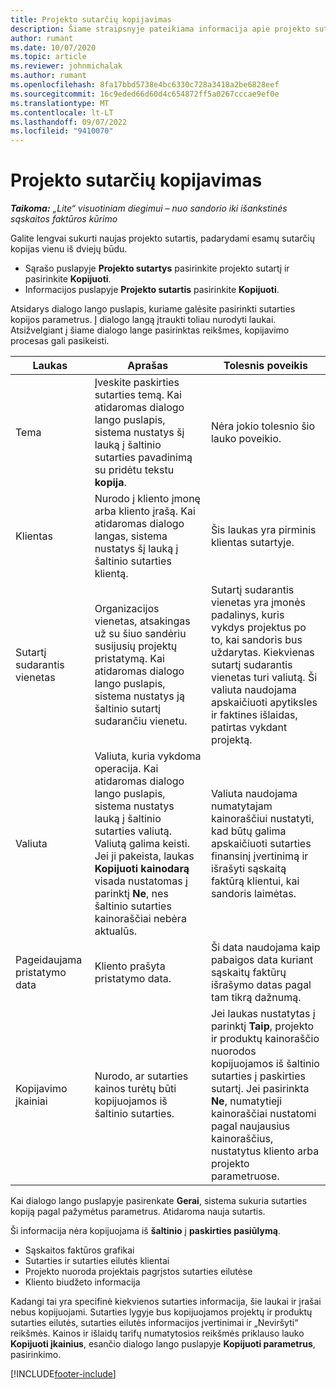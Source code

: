 ```yaml
---
title: Projekto sutarčių kopijavimas
description: Šiame straipsnyje pateikiama informacija apie projekto sutarčių kopijavimą programoje "Project Operations".
author: rumant
ms.date: 10/07/2020
ms.topic: article
ms.reviewer: johnmichalak
ms.author: rumant
ms.openlocfilehash: 8fa17bbd5738e4bc6330c728a3418a2be6828eef
ms.sourcegitcommit: 16c9eded66d60d4c654872ff5a0267cccae9ef0e
ms.translationtype: MT
ms.contentlocale: lt-LT
ms.lasthandoff: 09/07/2022
ms.locfileid: "9410070"
---
```

# <a name="copy-project-contracts"></a>Projekto sutarčių kopijavimas

_**Taikoma:** „Lite“ visuotiniam diegimui – nuo sandorio iki išankstinės sąskaitos faktūros kūrimo_

Galite lengvai sukurti naujas projekto sutartis, padarydami esamų sutarčių kopijas vienu iš dviejų būdu. 

  - Sąrašo puslapyje **Projekto sutartys** pasirinkite projekto sutartį ir pasirinkite **Kopijuoti**.
  - Informacijos puslapyje **Projekto sutartis** pasirinkite **Kopijuoti**.

Atsidarys dialogo lango puslapis, kuriame galėsite pasirinkti sutarties kopijos parametrus. Į dialogo langą įtraukti toliau nurodyti laukai. Atsižvelgiant į šiame dialogo lange pasirinktas reikšmes, kopijavimo procesas gali pasikeisti.

| **Laukas** | **Aprašas** | **Tolesnis poveikis** |
| --- | --- | --- |
| Tema | Įveskite paskirties sutarties temą. Kai atidaromas dialogo lango puslapis, sistema nustatys šį lauką į šaltinio sutarties pavadinimą su pridėtu tekstu **kopija**. | Nėra jokio tolesnio šio lauko poveikio. |
| Klientas | Nurodo į kliento įmonę arba kliento įrašą. Kai atidaromas dialogo langas, sistema nustatys šį lauką į šaltinio sutarties klientą. | Šis laukas yra pirminis klientas sutartyje. |
| Sutartį sudarantis vienetas | Organizacijos vienetas, atsakingas už su šiuo sandėriu susijusių projektų pristatymą. Kai atidaromas dialogo lango puslapis, sistema nustatys ją šaltinio sutartį sudarančiu vienetu. | Sutartį sudarantis vienetas yra įmonės padalinys, kuris vykdys projektus po to, kai sandoris bus uždarytas. Kiekvienas sutartį sudarantis vienetas turi valiutą. Ši valiuta naudojama apskaičiuoti apytiksles ir faktines išlaidas, patirtas vykdant projektą. |
| Valiuta | Valiuta, kuria vykdoma operacija. Kai atidaromas dialogo lango puslapis, sistema nustatys lauką į šaltinio sutarties valiutą. Valiutą galima keisti. Jei ji pakeista, laukas **Kopijuoti kainodarą** visada nustatomas į parinktį **Ne**, nes šaltinio sutarties kainoraščiai nebėra aktualūs. | Valiuta naudojama numatytajam kainoraščiui nustatyti, kad būtų galima apskaičiuoti sutarties finansinį įvertinimą ir išrašyti sąskaitą faktūrą klientui, kai sandoris laimėtas. |
| Pageidaujama pristatymo data | Kliento prašyta pristatymo data. | Ši data naudojama kaip pabaigos data kuriant sąskaitų faktūrų išrašymo datas pagal tam tikrą dažnumą. |
| Kopijavimo įkainiai | Nurodo, ar sutarties kainos turėtų būti kopijuojamos iš šaltinio sutarties. | Jei laukas nustatytas į parinktį **Taip**, projekto ir produktų kainoraščio nuorodos kopijuojamos iš šaltinio sutarties į paskirties sutartį. Jei pasirinkta **Ne**, numatytieji kainoraščiai nustatomi pagal naujausius kainoraščius, nustatytus kliento arba projekto parametruose. |

Kai dialogo lango puslapyje pasirenkate **Gerai**, sistema sukuria sutarties kopiją pagal pažymėtus parametrus. Atidaroma nauja sutartis.

Ši informacija nėra kopijuojama iš **šaltinio** į **paskirties pasiūlymą**.

  - Sąskaitos faktūros grafikai
  - Sutarties ir sutarties eilutės klientai
  - Projekto nuoroda projektais pagrįstos sutarties eilutėse
  - Kliento biudžeto informacija

Kadangi tai yra specifinė kiekvienos sutarties informacija, šie laukai ir įrašai nebus kopijuojami. Sutarties lygyje bus kopijuojamos projektų ir produktų sutarties eilutės, sutarties eilutės informacijos įvertinimai ir „Neviršyti“ reikšmės. Kainos ir išlaidų tarifų numatytosios reikšmės priklauso lauko **Kopijuoti įkainius**, esančio dialogo lango puslapyje **Kopijuoti parametrus**, pasirinkimo.


[!INCLUDE[footer-include](../../includes/footer-banner.md)]
